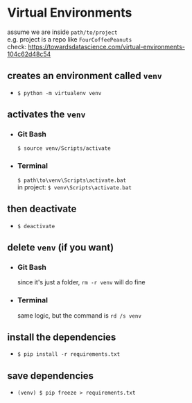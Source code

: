 # Virtual Environments
assume we are inside `path/to/project` <br>
e.g. project is a repo like `FourCoffeePeanuts` <br>
check: https://towardsdatascience.com/virtual-environments-104c62d48c54


## creates an environment called `venv`
* `$ python -m virtualenv venv` <br> 
 

## activates the `venv`
* ### Git Bash 
    `$ source venv/Scripts/activate`
* ### Terminal
    `$ path\to\venv\Scripts\activate.bat` <br>
    in project: `$ venv\Scripts\activate.bat`


## then deactivate <br>
* `$ deactivate`

## delete `venv` (if you want)
* ### Git Bash 
    since it's just a folder, `rm -r venv` will do fine <br>
* ### Terminal
    same logic, but the command is `rd /s venv` <br>


## install the dependencies
* `$ pip install -r requirements.txt` 

## save dependencies
* `(venv) $ pip freeze > requirements.txt`